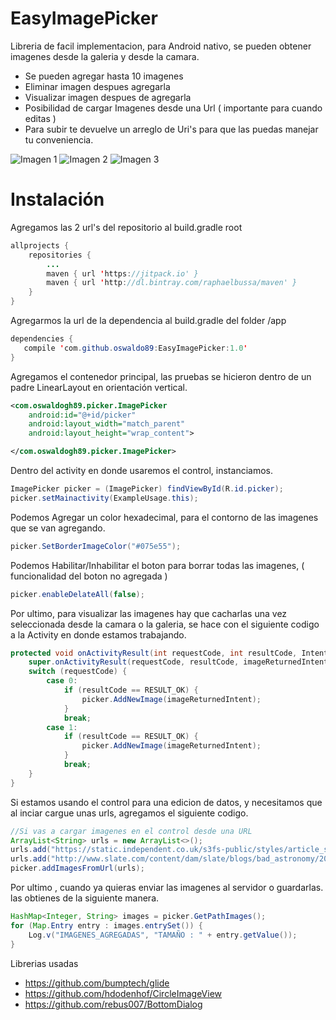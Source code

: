 # EasyImagePicker


Libreria de facil implementacion, para Android nativo, se pueden obtener imagenes desde la galeria y desde la camara.

  - Se pueden agregar hasta 10 imagenes
  - Eliminar imagen despues agregarla
  - Visualizar imagen despues de agregarla
  - Posibilidad de cargar Imagenes desde una Url ( importante para cuando editas )
  - Para subir te devuelve un arreglo de Uri's para que las puedas manejar tu conveniencia.

![Imagen 1](https://extraimage.net/images/2017/04/14/aa9b794518197b108170ec31ce61e897.jpg)
![Imagen 2](https://extraimage.net/images/2017/04/14/6c6f3da27ce6bdb34592bae051bb9292.jpg)
![Imagen 3](https://extraimage.net/images/2017/04/14/2f96275ba2448f3bc442b6b9b090c668.jpg)

# Instalación

Agregamos las 2 url's del repositorio al build.gradle root

```java
allprojects {
    repositories {
        ...
        maven { url 'https://jitpack.io' }
        maven { url 'http://dl.bintray.com/raphaelbussa/maven' }
    }
}
```


Agregarmos la url de la dependencia al build.gradle del folder /app

```java
dependencies {
   compile 'com.github.oswaldo89:EasyImagePicker:1.0'
}
```


Agregamos el contenedor principal, las pruebas se hicieron dentro de un padre LinearLayout en orientación vertical.

```xml
<com.oswaldogh89.picker.ImagePicker
    android:id="@+id/picker"
    android:layout_width="match_parent"
    android:layout_height="wrap_content">

</com.oswaldogh89.picker.ImagePicker>
```

Dentro del activity en donde usaremos el control, instanciamos.
```java
ImagePicker picker = (ImagePicker) findViewById(R.id.picker);
picker.setMainactivity(ExampleUsage.this);
```

Podemos Agregar un color hexadecimal, para el contorno de las imagenes que se van agregando.
```java
picker.SetBorderImageColor("#075e55");
```

Podemos Habilitar/Inhabilitar el boton para borrar todas las imagenes, ( funcionalidad del boton no agregada )
```java
picker.enableDelateAll(false);
```

Por ultimo, para visualizar las imagenes hay que cacharlas una vez seleccionada desde la camara o la galeria, se hace con el siguiente codigo a la Activity en donde estamos trabajando.

```java
protected void onActivityResult(int requestCode, int resultCode, Intent imageReturnedIntent) {
    super.onActivityResult(requestCode, resultCode, imageReturnedIntent);
    switch (requestCode) {
        case 0:
            if (resultCode == RESULT_OK) {
                picker.AddNewImage(imageReturnedIntent);
            }
            break;
        case 1:
            if (resultCode == RESULT_OK) {
                picker.AddNewImage(imageReturnedIntent);
            }
            break;
    }
}
```


Si estamos usando el control para una edicion de datos, y necesitamos que al inciar cargue unas urls, agregamos el siguiente codigo.

```java
//Si vas a cargar imagenes en el control desde una URL
ArrayList<String> urls = new ArrayList<>();
urls.add("https://static.independent.co.uk/s3fs-public/styles/article_small/public/thumbnails/image/2017/01/19/15/earth-from-space.jpg");
urls.add("http://www.slate.com/content/dam/slate/blogs/bad_astronomy/2016/03/09/shutterstock_earthfromhubble.jpg.CROP.original-original.jpg");
picker.addImagesFromUrl(urls);
```

Por ultimo , cuando ya quieras enviar las imagenes al servidor o guardarlas. las obtienes de la siguiente manera.
```java
HashMap<Integer, String> images = picker.GetPathImages();
for (Map.Entry entry : images.entrySet()) {
    Log.v("IMAGENES_AGREGADAS", "TAMAÑO : " + entry.getValue());
}

```

Librerias usadas
- https://github.com/bumptech/glide
- https://github.com/hdodenhof/CircleImageView
- https://github.com/rebus007/BottomDialog 
